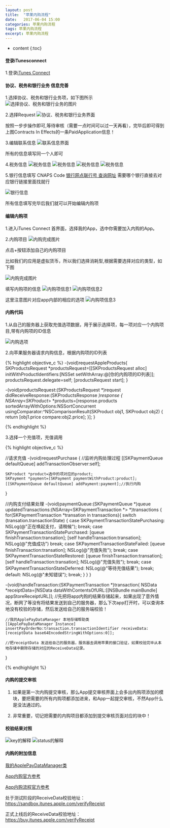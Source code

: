 ```yaml
---
layout: post
title:  "苹果内购流程"
date:   2017-06-04 15:00
categories: 苹果内购流程
tags: 苹果内购流程
excerpt: 苹果内购流程
---
```


* content
{:toc}

####  登录iTunesconnect

1.登录[iTunes Connect](https://itunesconnect.apple.com/)

####  协议、税务和银行业务 信息完善

1.选择协议、税务和银行业务项，如下图所示
  ![选择协议、税务和银行业务的图片]({{site.url}}/assets/inAppPurchase/selectPanel.png)

2.选择Request
  ![协议、税务和银行业务界面]({{site.url}}/assets/inAppPurchase/protocolTaxBank.png)

  按照一步步操作即可,等待审核（需要一点时间可以过一天再看），完毕后即可得到上图Contracts In Effects的一条PaidApplication信息！

3.编辑联系信息
  ![联系信息界面]({{site.url}}/assets/inAppPurchase/contactInformation.png)

  所有的信息填写同一个人即可


4.税务信息
  ![税务信息]({{site.url}}/assets/inAppPurchase/taxInformation-01.png)
  ![税务信息]({{site.url}}/assets/inAppPurchase/taxInformation-02.png)
  ![税务信息]({{site.url}}/assets/inAppPurchase/taxInformation-03.png)
  ![税务信息]({{site.url}}/assets/inAppPurchase/taxInformation-04.png)

5.银行信息填写
  CNAPS Code [银行网点联行号 查询网址](http://www.tui78.com/bank/) 需要哪个银行直接去对应银行链接里面找就行

  ![银行信息]({{site.url}}/assets/inAppPurchase/bankingInformation.png)

  所有信息填写完毕后我们就可以开始编辑内购项

#### 编辑内购项

1.进入iTunes Connect 首界面，选择我的App，选中你需要加入内购的App。

2.内购项目
  ![内购完成图片]({{site.url}}/assets/inAppPurchase/purchaseItems.png)

  点击+按钮添加自己的内购项目

  比如我们的应用是虚拟货币，所以我们选择消耗型,根据需要选择对应的类型，如下图

  ![内购完成图片]({{site.url}}/assets/inAppPurchase/selectPurchasePanel.png)

  填写内购项的信息
  ![内购项信息1]({{site.url}}/assets/inAppPurchase/purchaseItem1-01.png)
  ![内购项信息2]({{site.url}}/assets/inAppPurchase/purchaseItem1-02.png)

  这里注意图片对应app内部的相应的选项
  ![内购项信息3]({{site.url}}/assets/inAppPurchase/purchaseItem1-03.png)


#### 内购代码

1.从自己的服务器上获取充值选项数据，用于展示选择项，每一项对应一个内购项目,带有内购项的ID信息

  ![内购选项]({{site.url}}/assets/inAppPurchase/rechargePanel.png)

2.向苹果服务器请求内购信息，根据内购项的ID列表

  {% highlight objective_c %}
  -(void)requestAppleProducts{
      SKProductsRequest *productsRequest=[[SKProductsRequest alloc] initWithProductIdentifiers:[NSSet setWithArray:@[你的内购项的ID列表]];
      productsRequest.delegate=self;
      [productsRequest start];
  }


  -(void)productsRequest:(SKProductsRequest *)request didReceiveResponse:(SKProductsResponse *)response
  {
      NSArray<SKProduct*> *products=[response.products sortedArrayWithOptions:NSSortConcurrent usingComparator:^NSComparisonResult(SKProduct obj1, SKProduct obj2) {
          return [obj1.price compare:obj2.price];
      }];
  }

  {% endhighlight %}

  3.选择一个充值项，充值调用

  {% highlight objective_c %}

//请求充值
  -(void)requestPurchase
  {
    //监听内购处理过程
    [[SKPaymentQueue defaultQueue] addTransactionObserver:self];

    SKProduct *product=选中的项对应的product;
    SKPayment *payment=[SKPayment paymentWithProduct:product];
    [[SKPaymentQueue defaultQueue] addPayment:payment];//执行内购
  }


//内购支付结果处理
  -(void)paymentQueue:(SKPaymentQueue *)queue updatedTransactions:(NSArray<SKPaymentTransaction *> *)transactions
{
    for(SKPaymentTransaction *transation in transactions){
        switch (transation.transactionState) {
            case SKPaymentTransactionStatePurchasing:
                NSLog(@"正在唤起支付，请稍候");
                break;
            case SKPaymentTransactionStatePurchased:
                [queue finishTransaction:transation];
                [self handleTransaction:transation];
                NSLog(@"充值成功")
                break;
            case SKPaymentTransactionStateFailed:
                [queue finishTransaction:transation];
                NSLog(@"充值失败");
                break;
            case SKPaymentTransactionStateRestored:
                [queue finishTransaction:transation];
                [self handleTransaction:transation];
                NSLog(@"充值失败");
                break;
            case SKPaymentTransactionStateDeferred:
                NSLog(@"等待充值结果");
                break;
            default:
                NSLog(@"未知错误");
                break;
        }
    }
}

-(void)handleTransaction:(SKPaymentTransaction *)transaction{
    NSData *receiptData=[NSData dataWithContentsOfURL:[[NSBundle mainBundle] appStoreReceiptURL]];
    //先把将app内购的结果存储起来，如果出现了意外情况，断网了等没有将结果发送到自己的服务器，那么下次app打开时，可以查询本地没有校验的存储，然后发送给自己的服务端校验！

    //我的ApplePayDataManager 本地存储帮助类
    [[ApplePayDataManager Instance] insertPayOrderNo:transaction.transactionIdentifier receiveData:[receiptData base64EncodedStringWithOptions:0]];

    //把receiptData 发送给自己的服务器，服务器去调用苹果的接口验证，如果校验完毕从本地存储中删除存储的对应的ReceiveData记录。
}


  {% endhighlight %}

#### 内购的提交审核

1.  如果是第一次内购提交审核，那么App提交审核界面上会多出内购项添加的模块，要把需要的所有内购项都添加进来，和App一起提交审核，不然App什么是没法通过的。

2.  非常重要，切记把需要的内购项目都添加到提交审核页面对应的块中！


#### 校验结果对照
![key的解释]({{site.url}}/assets/inAppPurchase/response-01.png)
![status的解释]({{site.url}}/assets/inAppPurchase/response-02.png)

#### 内购的附加信息

  [我的ApplePayDataManager类](https://github.com/PlayLive/Practice/tree/master/FMDBUse)

  [App内购官方参考](https://developer.apple.com/library/content/documentation/NetworkingInternet/Conceptual/StoreKitGuide/Introduction.html)

  [App内购流程官方参考](https://developer.apple.com/library/content/releasenotes/General/ValidateAppStoreReceipt/Chapters/ValidateRemotely.html#//apple_ref/doc/uid/TP40010573-CH104-SW1)

  处于测试阶段的ReceiveData校验地址： https://sandbox.itunes.apple.com/verifyReceipt

  正式上线后的ReceiveData校验地址： https://buy.itunes.apple.com/verifyReceipt
